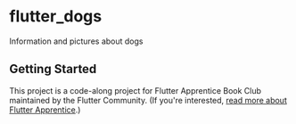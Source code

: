 # flutter_dogs

Information and pictures about dogs

## Getting Started

This project is a code-along project for Flutter Apprentice Book Club maintained by the Flutter Community. (If you're interested, [read more about Flutter Apprentice](https://flutter.dev/apprentice-giveaway).)